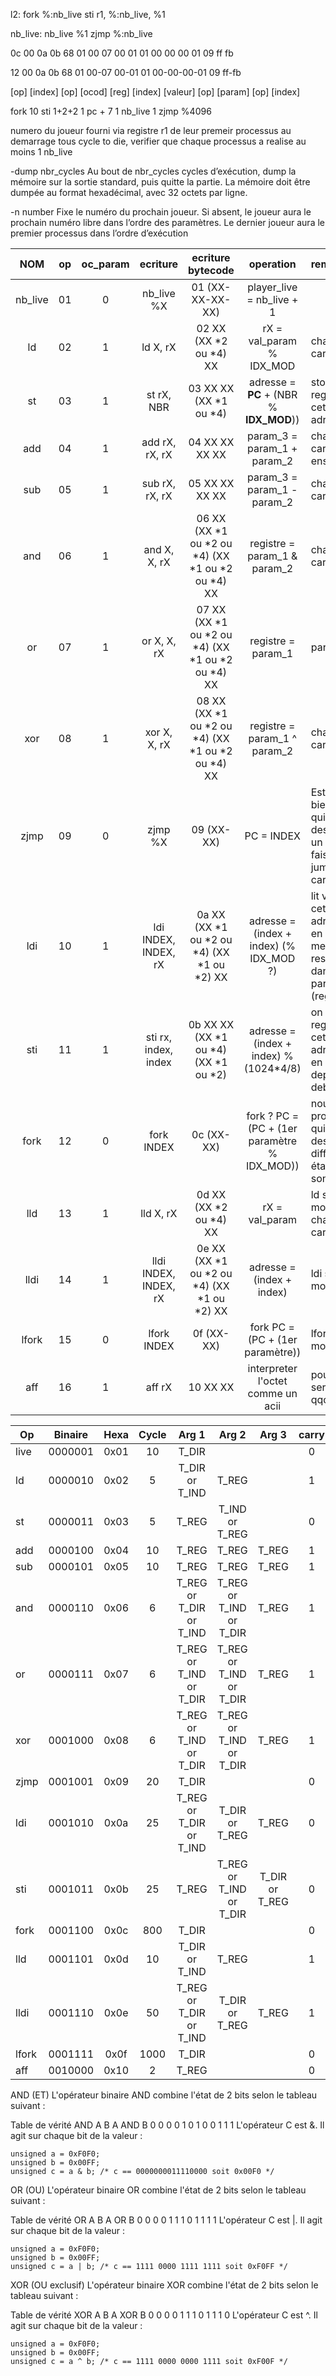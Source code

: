 l2:		fork %:nb_live
		sti r1, %:nb_live, %1

nb_live:	nb_live %1
		zjmp %:nb_live

0c 00 0a 0b 68 01 00 07 00 01 01 00 00 00 01 09 ff fb

  12    00 0a    0b    68      01      00-07     00-01      01   00-00-00-01  09    ff-fb

 [op] [index]   [op]  [ocod]  [reg]   [index]   [valeur]   [op]    [param]   [op]   [index]

 fork    10     sti    1+2+2    1      pc + 7      1       nb_live       1      zjmp   %4096


numero du joueur fourni via registre r1 de leur premeir processus au demarrage
tous cycle to die, verifier que chaque processus a realise au moins 1 nb_live


-dump nbr_cycles
Au bout de nbr_cycles cycles d’exécution, dump la mémoire sur la sortie standard,
puis quitte la partie. La mémoire doit être dumpée au format hexadécimal,
avec 32 octets par ligne.


 -n number
Fixe le numéro du prochain joueur. Si absent, le joueur aura le prochain numéro
libre dans l’ordre des paramètres. Le dernier joueur aura le premier processus dans
l’ordre d’exécution


 |  NOM   |  op  |  oc_param |     ecriture         | ecriture bytecode                                | operation                                      |       remarque
 |:------:|:----:|:---------:|:--------------------:|:------------------------------------------------:|:----------------------------------------------:|:-----------------------------------------------------------------------------
 |  nb_live  |  01  |     0     | nb_live %X              | 01 (XX-XX-XX-XX)                                 | player_live = nb_live + 1                         |                                                    
 |	ld    |  02  |     1     | ld X, rX             | 02 XX (XX *2 ou *4) XX                           | rX = val_param % IDX_MOD                       | change le carry
 |	st    |  03  |     1     | st rX, NBR           | 03 XX XX (XX *1 ou *4)                           | adresse = **PC** + (NBR % **IDX_MOD**))        | stock le registre a cette adresse
 |	add   |  04  |     1     | add rX, rX, rX       | 04 XX XX XX XX                                   | param_3 = param_1 + param_2                    | change le carry ensuite
 |	sub   |  05  |     1     | sub rX, rX, rX       | 05 XX XX XX XX                                   | param_3 = param_1 - param_2                    | change le carry
 |	and   |  06  |     1     | and X, X, rX         | 06 XX (XX *1 ou *2 ou *4) (XX *1 ou *2 ou *4) XX | registre = param_1 & param_2                   | change le carry
 |	or    |  07  |     1     | or X, X, rX          | 07 XX (XX *1 ou *2 ou *4) (XX *1 ou *2 ou *4) XX | registre = param_1 | param_2                   | change le carry
 |	xor   |  08  |     1     | xor X, X, rX         | 08 XX (XX *1 ou *2 ou *4) (XX *1 ou *2 ou *4) XX | registre = param_1 ^ param_2                   | change le carry
 |	zjmp  |  09  |     0     | zjmp %X              | 09 (XX-XX)                                       | PC = INDEX                                     | Est ce bien le PC qui pointe desormais un index? fais le jump SI carry == 1
 |	ldi   |  10  |     1     | ldi INDEX, INDEX, rX | 0a XX (XX *1 ou *2 ou *4) (XX *1 ou *2) XX       | adresse = (index + index) (% IDX_MOD ?)        | lit valeur a cette adresse en (XX) met le resultat dans param_3 (registre)
 |	sti   |  11  |     1     | sti rx, index, index | 0b XX XX (XX *1 ou *4) (XX *1 ou *2)       | adresse = (index + index) % (1024*4/8)         | on copie registre a cette adresse en octet depuis le debut
 |	fork  |  12  |     0     | fork INDEX           | 0c (XX-XX)                                       | fork ?  PC = (PC + (1er paramètre % IDX_MOD))  | nouveau processus, qui hérite des différents états de son père
 |	lld   |  13  |     1     | lld X, rX            | 0d XX (XX *2 ou *4) XX                           | rX = val_param                                 | ld sans modulo change le carry                               
 |	lldi  |  14  |     1     | lldi INDEX, INDEX, rX| 0e XX (XX *1 ou *2 ou *4) (XX *1 ou *2) XX       | adresse = (index + index)                      | ldi sans modulo
 |	lfork |  15  |     0     | lfork INDEX          | 0f (XX-XX)                                       | fork PC = (PC + (1er paramètre))               | lfork sans modulo
 |	aff   |  16  |     1     | aff rX               | 10 XX XX                                         | interpreter l'octet comme un acii              | pourrait servir a qqc


| Op    | Binaire | Hexa |  Cycle | Arg 1                   | Arg 2                   | Arg 3          | carry | octet_param | dir_size_2 | jmp_err_oc_param |
| ------|:-------:| :---:| :----: | :---------------------: | :---------------------: | :------------: | :----:| :----------:| :---------:|:----------------:|
| live  | 0000001 | 0x01 | 10     | T_DIR                   |                         |                | 0     | 0           | 0          |        X         | 
| ld    | 0000010 | 0x02 | 5      | T_DIR or T_IND          | T_REG                   |                | 1     | 1           | 0          |        6         |
| st    | 0000011 | 0x03 | 5      | T_REG                   | T_IND or T_REG          |                | 0     | 1           | 0          |        6         |
| add   | 0000100 | 0x04 | 10     | T_REG                   | T_REG                   | T_REG          | 1     | 1           | 0          |        8         |
| sub   | 0000101 | 0x05 | 10     | T_REG                   | T_REG                   | T_REG          | 1     | 1           | 0          |        8         |
| and   | 0000110 | 0x06 | 6      | T_REG or T_DIR or T_IND | T_REG or T_IND or T_DIR | T_REG          | 1     | 1           | 0          |        8         |
| or    | 0000111 | 0x07 | 6      | T_REG or T_IND or T_DIR | T_REG or T_IND or T_DIR | T_REG          | 1     | 1           | 0          |        8         |
| xor   | 0001000 | 0x08 | 6      | T_REG or T_IND or T_DIR | T_REG or T_IND or T_DIR | T_REG          | 1     | 1           | 0          |        8         |
| zjmp  | 0001001 | 0x09 | 20     | T_DIR                   |                         |                | 0     | 0           | 1          |        X         |
| ldi   | 0001010 | 0x0a | 25     | T_REG or T_DIR or T_IND | T_DIR or T_REG          | T_REG          | 0     | 1           | 1          |        8         |
| sti   | 0001011 | 0x0b | 25     | T_REG                   | T_REG or T_IND or T_DIR | T_DIR or T_REG | 0     | 1           | 1          |        8         |
| fork  | 0001100 | 0x0c | 800    | T_DIR                   |                         |                | 0     | 0           | 1          |        X         |
| lld   | 0001101 | 0x0d | 10     | T_DIR or T_IND          | T_REG                   |                | 1     | 1           | 0          |        6         |
| lldi  | 0001110 | 0x0e | 50     | T_REG or T_DIR or T_IND | T_DIR or T_REG          | T_REG          | 1     | 1           | 1          |        8         |
| lfork | 0001111 | 0x0f | 1000   | T_DIR                   |                         |                | 0     | 0           | 1          |        8         |
| aff   | 0010000 | 0x10 | 2      | T_REG                   |                         |                | 0     | 1           | 0          |        4         |




 AND (ET)
 L'opérateur binaire AND combine l'état de 2 bits selon le tableau suivant :

 Table de vérité AND
 A	B	A AND B
 0	0	0
 0	1	0
 1	0	0
 1	1	1
 L'opérateur C est &. Il agit sur chaque bit de la valeur :

    unsigned a = 0xF0F0;
    unsigned b = 0x00FF;
    unsigned c = a & b; /* c == 0000000011110000 soit 0x00F0 */


 OR (OU)
 L'opérateur binaire OR combine l'état de 2 bits selon le tableau suivant :

 Table de vérité OR
 A	B	A OR B
 0	0	0
 0	1	1
 1	0	1
 1	1	1
 L'opérateur C est |. Il agit sur chaque bit de la valeur :

    unsigned a = 0xF0F0;
    unsigned b = 0x00FF;
    unsigned c = a | b; /* c == 1111 0000 1111 1111 soit 0xF0FF */

 XOR (OU exclusif)
 L'opérateur binaire XOR combine l'état de 2 bits selon le tableau suivant :

 Table de vérité XOR
 A	B	A XOR B
 0	0	0
 0	1	1
 1	0	1
 1	1	0
 L'opérateur C est ^. Il agit sur chaque bit de la valeur :

    unsigned a = 0xF0F0;
    unsigned b = 0x00FF;
    unsigned c = a ^ b; /* c == 1111 0000 0000 1111 soit 0xF00F */
